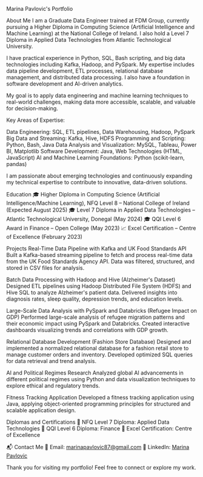 Marina Pavlovic's Portfolio

About Me
I am a Graduate Data Engineer trained at FDM Group, currently pursuing a Higher Diploma in Computing Science (Artificial Intelligence and Machine Learning) at the National College of Ireland. I also hold a Level 7 Diploma in Applied Data Technologies from Atlantic Technological University.

I have practical experience in Python, SQL, Bash scripting, and big data technologies including Kafka, Hadoop, and PySpark. My expertise includes data pipeline development, ETL processes, relational database management, and distributed data processing. I also have a foundation in software development and AI-driven analytics.

My goal is to apply data engineering and machine learning techniques to real-world challenges, making data more accessible, scalable, and valuable for decision-making.

Key Areas of Expertise:

Data Engineering: SQL, ETL pipelines, Data Warehousing, Hadoop, PySpark
Big Data and Streaming: Kafka, Hive, HDFS
Programming and Scripting: Python, Bash, Java
Data Analysis and Visualization: MySQL, Tableau, Power BI, Matplotlib
Software Development: Java, Web Technologies (HTML, JavaScript)
AI and Machine Learning Foundations: Python (scikit-learn, pandas)

I am passionate about emerging technologies and continuously expanding my technical expertise to contribute to innovative, data-driven solutions.

Education
🎓 Higher Diploma in Computing Science (Artificial Intelligence/Machine Learning), NFQ Level 8 – National College of Ireland (Expected August 2025)
🎓 Level 7 Diploma in Applied Data Technologies – Atlantic Technological University, Donegal (May 2024)
🎓 QQI Level 6 Award in Finance – Open College (May 2023)
📈 Excel Certification – Centre of Excellence (February 2023)

Projects
Real-Time Data Pipeline with Kafka and UK Food Standards API
Built a Kafka-based streaming pipeline to fetch and process real-time data from the UK Food Standards Agency API. Data was filtered, structured, and stored in CSV files for analysis.

Batch Data Processing with Hadoop and Hive (Alzheimer's Dataset)
Designed ETL pipelines using Hadoop Distributed File System (HDFS) and Hive SQL to analyze Alzheimer's patient data. Delivered insights into diagnosis rates, sleep quality, depression trends, and education levels.

Large-Scale Data Analysis with PySpark and Databricks (Refugee Impact on GDP)
Performed large-scale analysis of refugee migration patterns and their economic impact using PySpark and Databricks. Created interactive dashboards visualizing trends and correlations with GDP growth.

Relational Database Development (Fashion Store Database)
Designed and implemented a normalized relational database for a fashion retail store to manage customer orders and inventory. Developed optimized SQL queries for data retrieval and trend analysis.

AI and Political Regimes Research
Analyzed global AI advancements in different political regimes using Python and data visualization techniques to explore ethical and regulatory trends.

Fitness Tracking Application
Developed a fitness tracking application using Java, applying object-oriented programming principles for structured and scalable application design.

Diplomas and Certifications
📜 NFQ Level 7 Diploma: Applied Data Technologies
📜 QQI Level 6 Diploma: Finance
📜 Excel Certification: Centre of Excellence

📬 Contact Me
📧 Email: marinapavlovic87@gmail.com
🔗 LinkedIn: [Marina Pavlovic](https://www.linkedin.com/in/marina-pavlovic-ai/)

Thank you for visiting my portfolio! Feel free to connect or explore my work. 


